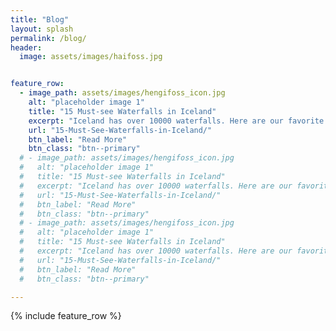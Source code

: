 ```yaml
---
title: "Blog"
layout: splash
permalink: /blog/
header:
  image: assets/images/haifoss.jpg


feature_row:
  - image_path: assets/images/hengifoss_icon.jpg
    alt: "placeholder image 1"
    title: "15 Must-see Waterfalls in Iceland"
    excerpt: "Iceland has over 10000 waterfalls. Here are our favorite top 15!"
    url: "15-Must-See-Waterfalls-in-Iceland/"
    btn_label: "Read More"
    btn_class: "btn--primary"
  # - image_path: assets/images/hengifoss_icon.jpg
  #   alt: "placeholder image 1"
  #   title: "15 Must-see Waterfalls in Iceland"
  #   excerpt: "Iceland has over 10000 waterfalls. Here are our favorite top 15!"
  #   url: "15-Must-See-Waterfalls-in-Iceland/"
  #   btn_label: "Read More"
  #   btn_class: "btn--primary"
  # - image_path: assets/images/hengifoss_icon.jpg
  #   alt: "placeholder image 1"
  #   title: "15 Must-see Waterfalls in Iceland"
  #   excerpt: "Iceland has over 10000 waterfalls. Here are our favorite top 15!"
  #   url: "15-Must-See-Waterfalls-in-Iceland/"
  #   btn_label: "Read More"
  #   btn_class: "btn--primary"

---
```


{% include feature_row %}
